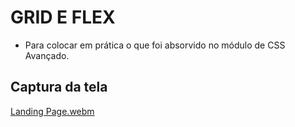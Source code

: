 # GRID E FLEX
* Para colocar em prática o que foi absorvido no módulo de CSS Avançado. 
## Captura da tela

[Landing Page.webm](https://github.com/77971904/Projeto-Landing-Page-com-Grid-e-Flex/assets/108705247/8b0d6e7d-0a63-4173-927d-d8333b4df9ce)
